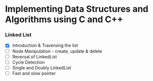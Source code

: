 # Implementing Data Structures and Algorithms using C and C++

### Linked List
- [x] Introduction & Traversing the list
- [ ] Node Manipulation - create, update & delete
- [ ] Reversal of LinkedList
- [ ] Cycle Detection
- [ ] Single and Doubly LinkedList
- [ ] Fast and slow pointer
